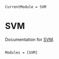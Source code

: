 ```@meta
CurrentModule = SVM
```

# SVM

Documentation for [SVM](https://github.com/chazzka/SVM.jl).

```@index
```

```@autodocs
Modules = [SVM]
```
